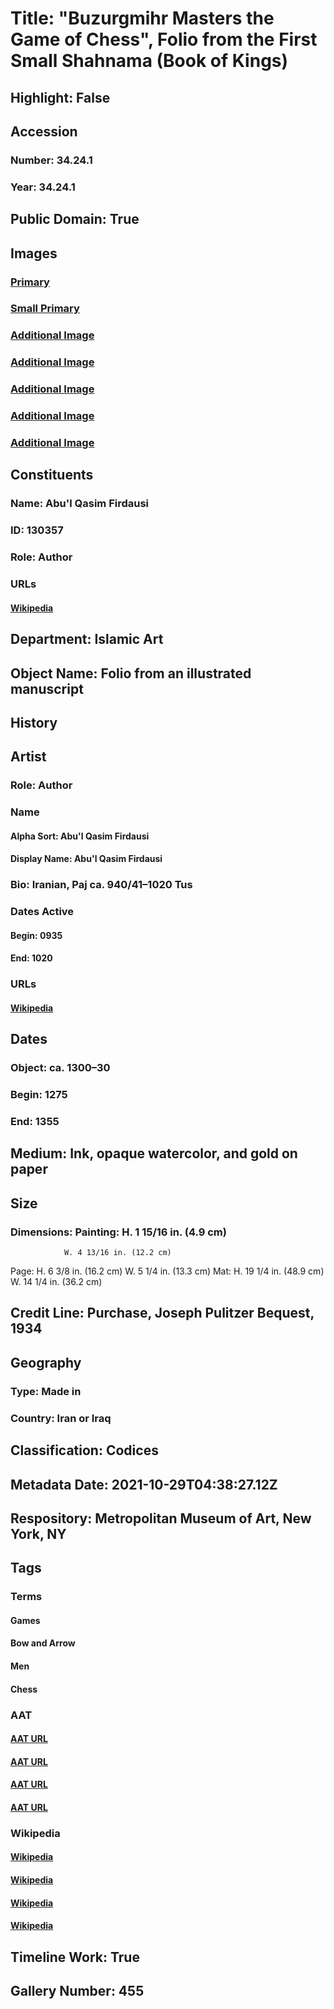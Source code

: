 # Title: "Buzurgmihr Masters the Game of Chess", Folio from the First Small Shahnama (Book of Kings)
## Highlight: False
## Accession
### Number: 34.24.1
### Year: 34.24.1
## Public Domain: True
## Images
### [Primary](https://images.metmuseum.org/CRDImages/is/original/DP159356.jpg)
### [Small Primary](https://images.metmuseum.org/CRDImages/is/web-large/DP159356.jpg)
### [Additional Image](https://images.metmuseum.org/CRDImages/is/original/95310.jpg)
### [Additional Image](https://images.metmuseum.org/CRDImages/is/original/DT11719.jpg)
### [Additional Image](https://images.metmuseum.org/CRDImages/is/original/sf34-24-1a.jpg)
### [Additional Image](https://images.metmuseum.org/CRDImages/is/original/DP159353.jpg)
### [Additional Image](https://images.metmuseum.org/CRDImages/is/original/sf34-24-1b.jpg)
## Constituents
### Name: Abu&#39;l Qasim Firdausi
### ID: 130357
### Role: Author
### URLs
#### [Wikipedia](https://www.wikidata.org/wiki/Q43459)
## Department: Islamic Art
## Object Name: Folio from an illustrated manuscript
## History
## Artist
### Role: Author
### Name
#### Alpha Sort: Abu'l Qasim Firdausi
#### Display Name: Abu'l Qasim Firdausi
### Bio: Iranian, Paj ca. 940/41–1020 Tus
### Dates Active
#### Begin: 0935
#### End: 1020
### URLs
#### [Wikipedia](https://www.wikidata.org/wiki/Q43459)
## Dates
### Object: ca. 1300–30
### Begin: 1275
### End: 1355
## Medium: Ink, opaque watercolor, and gold on paper
## Size
### Dimensions: Painting: H. 1 15/16 in. (4.9 cm)
                W. 4 13/16 in. (12.2 cm)
Page: H. 6 3/8 in. (16.2 cm)
          W. 5 1/4 in. (13.3 cm)
Mat: H. 19 1/4 in. (48.9 cm)
        W. 14 1/4 in. (36.2 cm)
## Credit Line: Purchase, Joseph Pulitzer Bequest, 1934
## Geography
### Type: Made in
### Country: Iran or Iraq
## Classification: Codices
## Metadata Date: 2021-10-29T04:38:27.12Z
## Respository: Metropolitan Museum of Art, New York, NY
## Tags
### Terms
#### Games
#### Bow and Arrow
#### Men
#### Chess
### AAT
#### [AAT URL](http://vocab.getty.edu/page/aat/300069657)
#### [AAT URL](None)
#### [AAT URL](http://vocab.getty.edu/page/aat/300025928)
#### [AAT URL](http://vocab.getty.edu/page/aat/300222748)
### Wikipedia
#### [Wikipedia]()
#### [Wikipedia]()
#### [Wikipedia]()
#### [Wikipedia]()
## Timeline Work: True
## Gallery Number: 455